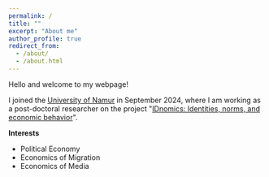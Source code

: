 ```yaml
---
permalink: /
title: ""
excerpt: "About me"
author_profile: true
redirect_from: 
  - /about/
  - /about.html
---
```


Hello and welcome to my webpage! 
<br/>


I joined the [University of Namur](https://www.unamur.be/en) in September 2024, where I am working as a post-doctoral researcher on the project "[IDnomics: Identities, norms, and economic behavior](https://arc-projects.unamur.be/idnomics)".  

<strong>Interests</strong>
<ul>
  <li> Political Economy </li> 
  <li> Economics of Migration </li>
  <li> Economics of Media </li>
</ul>

